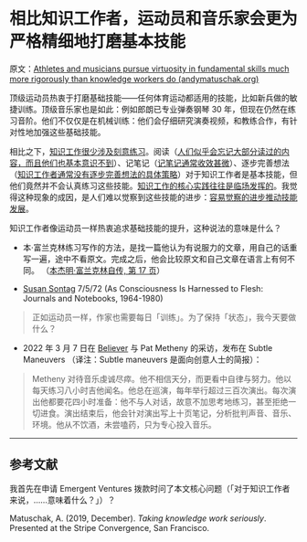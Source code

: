 # 相比知识工作者，运动员和音乐家会更为严格精细地打磨基本技能

原文：[Athletes and musicians pursue virtuosity in fundamental skills much more rigorously than knowledge workers do (andymatuschak.org)](https://notes.andymatuschak.org/z4qhD8UwNAmJDdJUC36BUGp5PEUfgfzZXvkhB)

顶级运动员热衷于打磨基础技能——任何体育运动都适用的技能，比如新兵做的敏捷训练。顶级音乐家也是如此：例如郎朗已专业弹奏钢琴 30 年，但现在仍然在练习音阶。他们不仅仅是在机械训练：他们会仔细研究演奏视频，和教练合作，有针对性地加强这些基础技能。

相比之下，[知识工作很少涉及刻意练习](https://notes.andymatuschak.org/z5BMvN7tZr8wxZdfFHgjvV9Em5HzXPCboardR)。阅读（[人们似乎会忘记大部分读过的内容，而且他们也基本意识不到](https://notes.andymatuschak.org/z3d6dFhTA5zTmykZ3zh4Y2vCw3aVbUxRiQQcc)）、记笔记（[记笔记通常收效甚微](https://notes.andymatuschak.org/z8V2q398qu89vdJ73N2BEYCgevMqux3yxQUAC)）、逐步完善想法（[知识工作者通常没有逐步完善想法的具体策略](https://notes.andymatuschak.org/z2A9r2zcddVXfxjevj5Nzayhwxr9VuycjxYdz)）对于知识工作者是基本技能，但他们竟然并不会认真练习这些技能。[知识工作的核心实践往往是临场发挥的](https://notes.andymatuschak.org/z7z6uFero1JXyANDsq7P4RzeUemPWrHD7Ejmn)。我觉得这种现象的成因，是人们难以觉察到这些技能的进步：[容易觉察的进步推动技能发展](https://notes.andymatuschak.org/z3TLgRqbKq1iQvYNvxenccLPZUuJNB329uwGw)。

知识工作者像运动员一样热衷追求基础技能的提升，这种说法的意味是什么？

- 本·富兰克林练习写作的方法，是找一篇他认为有说服力的文章，用自己的话重写一遍，途中不看原文。完成之后，他会比较原文和自己文章在语言上有何不同。 （[本杰明·富兰克林自传, 第 17 页](https://www.gutenberg.org/files/148/148-h/148-h.htm)）

- [Susan Sontag](https://notes.andymatuschak.org/z37xs8Tw2m5gyeeBEYbxY6kkYQXq2PYfjxaam) 7/5/72 (As Consciousness Is Harnessed to Flesh: Journals and Notebooks, 1964-1980)

> 正如运动员一样，作家也需要每日「训练」。为了保持「状态」，我今天要做什么？

- 2022 年 3 月 7 日在 [Believer](https://believermag.com/an-interview-with-pat-metheny/) 与 Pat Metheny 的采访，发布在 Subtle Maneuvers （译注：Subtle maneuvers 是面向创意人士的简报）：

> Metheny 对待音乐虔诚尽瘁。他不相信天分，而更看中自律与努力。他以每天练习八小时吉他闻名。他总在巡演，每年举行超过三百次演出。每次演出他都要花四小时准备：他不与人对话，故意不加思考地练习，甚至拒绝一切进食。演出结束后，他会针对演出写上十页笔记，分析批判声音、音乐、环境。他从不饮酒，未尝嗑药，只为专心投入音乐。

------

## 参考文献

我首先在申请 Emergent Ventures 拨款时问了本文核心问题（「对于知识工作者来说，……意味着什么？」）？

Matuschak, A. (2019, December). *Taking knowledge work seriously*. Presented at the Stripe Convergence, San Francisco.
